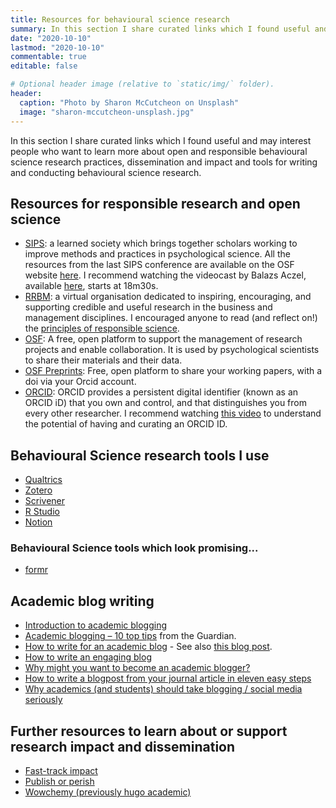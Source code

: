 ```yaml
---
title: Resources for behavioural science research
summary: In this section I share curated links which I found useful and may interest people who want to learn more about open and responsible research practices, dissemination and impact and tools for writing and conducting behavioural science research.
date: "2020-10-10"
lastmod: "2020-10-10"
commentable: true
editable: false

# Optional header image (relative to `static/img/` folder).
header:
  caption: "Photo by Sharon McCutcheon on Unsplash"
  image: "sharon-mccutcheon-unsplash.jpg"
---
```


In this section I share curated links which I found useful and may interest people who want to learn more about open and responsible behavioural science research practices, dissemination and impact and tools for writing and conducting behavioural science research.

## Resources for responsible research and open science

- [SIPS](https://improvingpsych.org/): a learned society which brings together scholars working to improve methods and practices in psychological science. All the resources from the last SIPS conference are available on the OSF website [here](https://osf.io/vxq9d/). I recommend watching the videocast by Balazs Aczel, available [here](https://osf.io/2aryd/), starts at 18m30s.
- [RRBM](https://www.rrbm.network/): a virtual organisation dedicated to inspiring, encouraging, and supporting credible and useful research in the business and management disciplines. I encouraged anyone to read (and reflect on!) the [principles of responsible science](https://www.rrbm.network/position-paper/principles-of-responsible-science/). 
- [OSF](https://osf.io/): A free, open platform to support the management of research projects and enable collaboration. It is used by psychological scientists to share their materials and their data.
- [OSF Preprints](https://osf.io/preprints/): Free, open platform to share your working papers, with a doi via your Orcid account.  
- [ORCID](https://orcid.org): ORCID provides a persistent digital identifier (known as an ORCID iD) that you own and control, and that distinguishes you from every other researcher. I recommend watching [this video](https://vimeo.com/97150912) to understand the potential of having and curating an ORCID ID.

## Behavioural Science research tools I use

- [Qualtrics](https://www.qualtrics.com/)
- [Zotero](https://www.zotero.org/)
- [Scrivener](https://www.literatureandlatte.com/scrivener/overview)
- [R Studio](https://rstudio.com/)
- [Notion](https://www.notion.so)

### Behavioural Science tools which look promising...

- [formr](https://formr.org)

## Academic blog writing

- [Introduction to academic blogging](https://harzing.com/blog/2020/04/social-media-in-academia-blogging)
- [Academic blogging – 10 top tips](https://www.theguardian.com/higher-education-network/blog/2013/dec/13/how-to-academic-blogging-tips) from the Guardian.
- [How to write for an academic blog](https://www.uaces.org/resources/articles/how-write-academic-blog) - See also [this blog post](https://blogs.lse.ac.uk/impactofsocialsciences/2017/05/25/so-youve-decided-to-blog/).
- [How to write an engaging blog](https://www.ed.ac.uk/information-services/learning-technology/blogging/introduction/blogging-guidelines)
- [Why might you want to become an academic blogger?](https://info.lse.ac.uk/staff/services/knowledge-exchange-and-impact/kei-guide/academic-blogging)
- [How to write a blogpost from your journal article in eleven easy steps](https://blogs.lse.ac.uk/impactofsocialsciences/2016/01/25/how-to-write-a-blogpost-from-your-journal-article/)
- [Why academics (and students) should take blogging / social media seriously](https://blogs.lse.ac.uk/impactofsocialsciences/2015/10/26/why-academics-and-students-should-take-blogging-social-media-seriously/)

## Further resources to learn about or support research impact and dissemination

- [Fast-track impact](https://www.fasttrackimpact.com/)
- [Publish or perish](https://harzing.com/resources/publish-or-perish)
- [Wowchemy (previously hugo academic)](https://wowchemy.com/)

  
